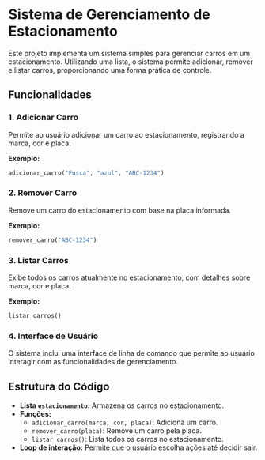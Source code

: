# Sistema de Gerenciamento de Estacionamento

Este projeto implementa um sistema simples para gerenciar carros em um estacionamento. Utilizando uma lista, o sistema permite adicionar, remover e listar carros, proporcionando uma forma prática de controle.

## Funcionalidades

### 1. Adicionar Carro
Permite ao usuário adicionar um carro ao estacionamento, registrando a marca, cor e placa.

**Exemplo:**
```python
adicionar_carro("Fusca", "azul", "ABC-1234")
```

### 2. Remover Carro
Remove um carro do estacionamento com base na placa informada.

**Exemplo:**
```python
remover_carro("ABC-1234")
```

### 3. Listar Carros
Exibe todos os carros atualmente no estacionamento, com detalhes sobre marca, cor e placa.

**Exemplo:**
```python
listar_carros()
```

### 4. Interface de Usuário
O sistema inclui uma interface de linha de comando que permite ao usuário interagir com as funcionalidades de gerenciamento.

## Estrutura do Código

- **Lista `estacionamento`:** Armazena os carros no estacionamento.
- **Funções:**
  - `adicionar_carro(marca, cor, placa)`: Adiciona um carro.
  - `remover_carro(placa)`: Remove um carro pela placa.
  - `listar_carros()`: Lista todos os carros no estacionamento.
- **Loop de interação:** Permite que o usuário escolha ações até decidir sair.


